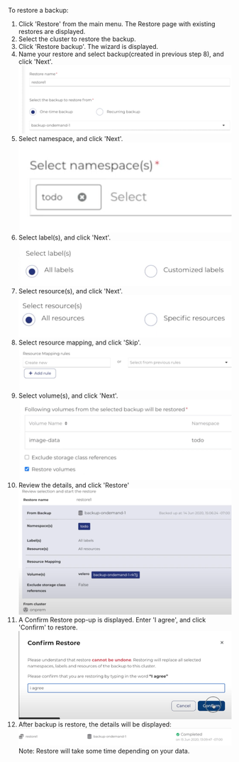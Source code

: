 
To restore a backup:

1. Click 'Restore' from the main menu. The Restore page with existing restores are displayed.
2. Select the cluster to restore the backup.
3. Click 'Restore backup'. The wizard is displayed.
4. Name your restore and select backup(created in previous step 8), and click 'Next'.
![RestoreNameBackup](./assets/RestoreNameBackup.png)
5. Select namespace, and click 'Next'.
![RestoreSelectNamespace](./assets/RestoreSelectNamespace.png)
6. Select label(s), and click 'Next'.
![RestoreSelectLabel](./assets/RestoreSelectLabel.png)
7. Select resource(s), and click 'Next'.
![RestoreSelectResource](./assets/RestoreSelectResource.png)
8. Select resource mapping, and click 'Skip'.
![RestoreSelectMappingRules](./assets/RestoreSelectMappingRules.png)
9. Select volume(s), and click 'Next'.
![RestoreSelectVolume](./assets/RestoreSelectVolume.png)
10. Review the details, and click 'Restore'
![RestoreReviewDetails](./assets/RestoreReviewDetails.png)
11. A Confirm Restore pop-up is displayed. Enter 'I agree', and click 'Confirm' to restore.
![RestoreConfirm](./assets/RestoreConfirm.png)
12. After backup is restore, the details will be displayed:  
![RestoreSuccess](./assets/RestoreSuccess.png)
Note: Restore will take some time depending on your data.




